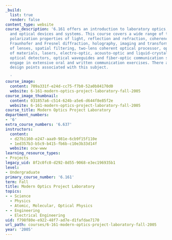 ```yaml
---
_build:
  list: true
  render: false
content_type: website
course_description: '6.161 offers an introduction to laboratory optics, optical principles,
  and optical devices and systems. This course covers a wide range of topics, including:
  polarization properties of light, reflection and refraction, coherence and interference,
  Fraunhofer and Fresnel diffraction, holography, imaging and transforming properties
  of lenses, spatial filtering, two-lens coherent optical processor, optical properties
  of materials, lasers, electro-optic, acousto-optic and liquid-crystal light modulators,
  optical detectors, optical waveguides and fiber-optic communication systems. Students
  engage in extensive oral and written communication exercises. There are 12 engineering
  design points associated with this subject.

  '
course_image:
  content: 709a331f-e24d-cc75-f7b0-52a0b84170d0
  website: 6-161-modern-optics-project-laboratory-fall-2005
course_image_thumbnail:
  content: 031857a6-c514-624b-a5e6-d644f8e85f2e
  website: 6-161-modern-optics-project-laboratory-fall-2005
course_title: Modern Optics Project Laboratory
department_numbers:
- '6'
extra_course_numbers: '6.637'
instructors:
  content:
  - d27b1160-e247-aaa9-981e-6cb9f15f110e
  - 1ed357b3-b5c9-b415-fb6b-c10e3b33d14f
  website: ocw-www
learning_resource_types:
- Projects
legacy_uid: 8f2c0fc0-d292-8d55-9068-e3ec196935b1
level:
- Undergraduate
primary_course_number: '6.161'
term: Fall
title: Modern Optics Project Laboratory
topics:
- - Science
  - Physics
  - Atomic, Molecular, Optical Physics
- - Engineering
  - Electrical Engineering
uid: f798f80e-e922-48f7-ad7e-d1fafdae7170
url_path: courses/6-161-modern-optics-project-laboratory-fall-2005
year: '2005'
---
```

